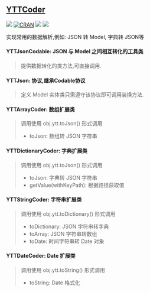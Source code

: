 ## [YTTCoder](https://github.com/AndyCuiYTT/YTTCoder)

![](https://img.shields.io/badge/language-swift-green.svg) [![CRAN](https://img.shields.io/cocoapods/l/SliderViews.svg)]() ![](https://img.shields.io/cocoapods/v/YTTCoder.svg) [![](https://img.shields.io/badge/blog-AndyCuiの博客-yellowgreen.svg)](http://andycui.top)

实现常用的数据解析,例如: JSON 转 Model, 字典转 JSON等
#### YTTJsonCodable: JSON 与 Model 之间相互转化的工具类
> 提供数据转化的类方法,可直接调用.

#### YTTJson: 协议,继承Codable协议
> 定义 Model 实体类只需遵守该协议即可调用装换方法.

#### YTTArrayCoder: 数组扩展类
> 调用使用 obj.ytt.toJson() 形式调用
> 
> * toJson: 数组转 JSON 字符串

#### YTTDictionaryCoder: 字典扩展类
> 调用使用 obj.ytt.toJson() 形式调用
> 
> * toJson: 字典转 JSON 字符串
> * getValue(withKeyPath): 根据路径获取值

#### YTTStringCoder: 字符串扩展类
> 调用使用 obj.ytt.toDictionary() 形式调用
> 
> * toDictionary: JSON 字符串转字典
> * toArray: JSON 字符串转数组
> * toDate: 时间字符串转 Date 对象

#### YTTDateCoder: Date 扩展类
> 调用使用 obj.ytt.toString() 形式调用
> 
> * toString: Date 格式化

